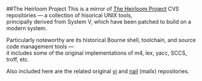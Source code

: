 ##The Heirloom Project
This is a mirror of [The Heirloom Project](http://heirloom.sourceforge.net) CVS repositories —
a collection of hisorical UNIX tools,  
principally derived from System V, which have been patched to build on a modern system.

Particularly noteworthy are its historical Bourne shell, toolchain, and source code management tools —  
it includes some of the original implementations of m4, lex, yacc, SCCS, troff, etc.  

Also included here are the related original [vi](http://ex-vi.sourceforge.net)  and [nail](http://heirloom.sourceforge.net/mailx.html) (mailx) repositories.
